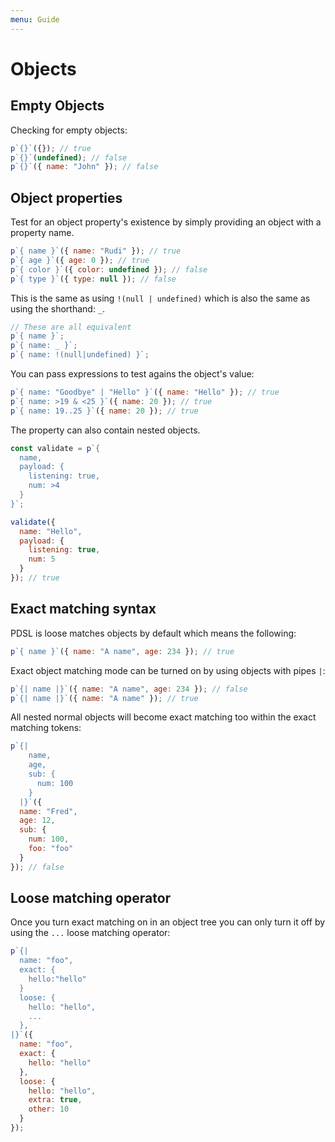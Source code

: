 ```yaml
---
menu: Guide
---
```


# Objects

## Empty Objects

Checking for empty objects:

```js
p`{}`({}); // true
p`{}`(undefined); // false
p`{}`({ name: "John" }); // false
```

## Object properties

Test for an object property's existence by simply providing an object with a property name.

```js
p`{ name }`({ name: "Rudi" }); // true
p`{ age }`({ age: 0 }); // true
p`{ color }`({ color: undefined }); // false
p`{ type }`({ type: null }); // false
```

This is the same as using `!(null | undefined)` which is also the same as using the shorthand: `_`.

```js
// These are all equivalent
p`{ name }`;
p`{ name: _ }`;
p`{ name: !(null|undefined) }`;
```

You can pass expressions to test agains the object's value:

```js
p`{ name: "Goodbye" | "Hello" }`({ name: "Hello" }); // true
p`{ name: >19 & <25 }`({ name: 20 }); // true
p`{ name: 19..25 }`({ name: 20 }); // true
```

The property can also contain nested objects.

```js
const validate = p`{ 
  name, 
  payload: {
    listening: true,
    num: >4
  } 
}`;

validate({
  name: "Hello",
  payload: {
    listening: true,
    num: 5
  }
}); // true
```

## Exact matching syntax

PDSL is loose matches objects by default which means the following:

```js
p`{ name }`({ name: "A name", age: 234 }); // true
```

Exact object matching mode can be turned on by using objects with pipes `|`:

```js
p`{| name |}`({ name: "A name", age: 234 }); // false
p`{| name |}`({ name: "A name" }); // true
```

All nested normal objects will become exact matching too within the exact matching tokens:

```js
p`{|
    name,
    age,
    sub: {
      num: 100
    }
  |}`({
  name: "Fred",
  age: 12,
  sub: {
    num: 100,
    foo: "foo"
  }
}); // false
```

## Loose matching operator

Once you turn exact matching on in an object tree you can only turn it off by using the `...` loose matching operator:

```js
p`{| 
  name: "foo",
  exact: {
    hello:"hello"
  }
  loose: {
    hello: "hello",
    ...
  },
|}`({
  name: "foo",
  exact: {
    hello: "hello"
  },
  loose: {
    hello: "hello",
    extra: true,
    other: 10
  }
});
```
